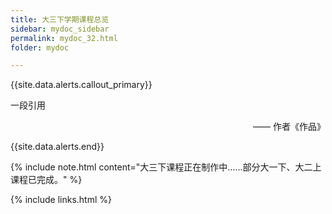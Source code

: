 ```yaml
---
title: 大三下学期课程总览
sidebar: mydoc_sidebar
permalink: mydoc_32.html
folder: mydoc

---
```


{{site.data.alerts.callout_primary}}
<p>一段引用</p>
<p align="right">—— 作者《作品》</p>
{{site.data.alerts.end}}

{% include note.html content="大三下课程正在制作中......部分大一下、大二上课程已完成。" %}

{% include links.html %}